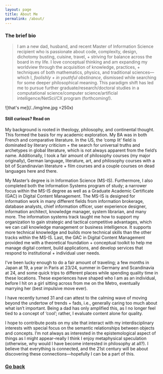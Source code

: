 ```yaml
---
layout: page
title: About Me
permalink: /about/
---
```

### The brief bio
>I am a new dad, husband, and recent Master of Information Science recipient who is passionate about code, complexity, design, dichotomy busting, cuisine, travel, + striving for balance across the board in my life.  I love conceptual thinking and am expanding my worldview through the acquisition of knowledge, practices, + techniques of both mathematics, physics, and traditional sciences&#8212;which I, _foolishly + in youthful obstinance_, dismissed while searching for some deeper philosophical meaning.  This paradigm shift has led me to pursue further graduate/research/doctoral studies in a computational science/computer science/artificial intelligence/NetSci/CX program (forthcoming!).

![that's me](/../img/me.jpg =250x) 

#### Still curious? Read on

My background is rooted in theology, philosophy, and continental thought.  This formed the basis for my academic exploration.  My BA was in both French and comparative literature.  In the US, the ‘comp lit’ field is dominated by literary criticism + the search for universal truths and archetypes in global literature, which is not always apparent from the field’s name.  Additionally, I took a fair amount of philosophy courses (my major originally), German language, literature, art, and philosophy courses with a bit of Scandinavian literature + film courses and a couple courses on dead languages here and there.  

My Master’s degree is in Information Science (MS-IS).  Furthermore, I also completed both the Information Systems program of study; a narrower focus within the MS-IS degree as well as a Graduate Academic Certificate (GAC) in Digital Content Management.  The MS-IS is designed for information work in many different fields from information brokerage, database analysts, chief information officer, user experience designer, information architect, knowledge manager, system librarian, and many more.  The information systems track taught me how to support my organization to gain strategic and tactical competitive advantages, which we can call knowledge management or business intelligence.  It supports more technical knowledge and builds more technical skills than the other tracks within the MS-IS.  Last, the GAC in Digital Content Management provided me with a theoretical foundation + conceptual toolkit to help me manage digital content, build applications, and develop services that respond to institutional + individual user needs.

I’ve been lucky enough to do a fair amount of traveling; a few months in Japan at 19, a year in Paris at 23/24, summer in Germany and Scandinavia at 24, and some quick trips to different places while spending quality time in these locations.  These experiences have shaped who I am as an individual, before I hit on a girl sitting across from me on the Metro, eventually marrying her (best impulsive move ever).

I have recently turned 31 and can attest to the calming wave of moving beyond the undertow of trends + fads, i.e., generally caring too much about what isn’t important.   Being a dad has only amplified this, as I no longer feel tied to a concept of ‘cool’; rather, I evaluate content alone for quality.

I hope to contribute posts on my site that interact with my interdisciplinary interests with special focus on the semantic relationships between objects and concepts.  I’m not always as interested in the epistemological aspect of things as I might appear–really I think I enjoy metaphysical speculation (otherwise, why would I have become interested in philosophy at all?).  I believe that everything is connected, and the 21st century will be about discovering these connections—hopefully I can be a part of this.

### [Go back](http://robertmitchellv.com)
